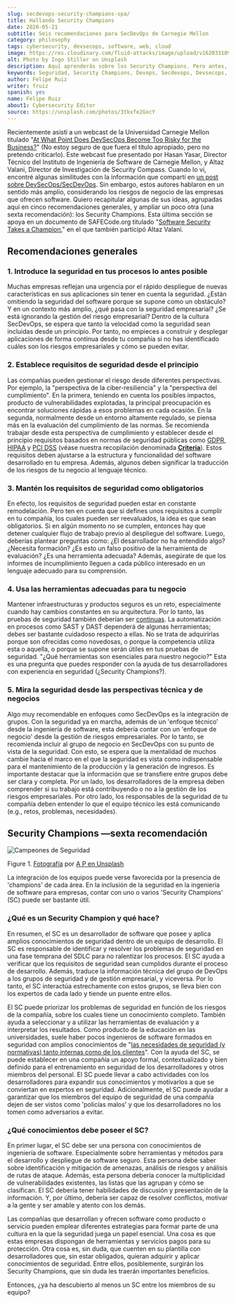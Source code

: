 ```yaml
---
slug: secdevops-security-champions-spa/
title: Hallando Security Champions
date: 2020-05-21
subtitle: Seis recomendaciones para SecDevOps de Carnegie Mellon
category: philosophy
tags: cybersecurity, devsecops, software, web, cloud
image: https://res.cloudinary.com/fluid-attacks/image/upload/v1620331091/blog/secdevops-security-champions/cover_nkri6h.webp
alt: Photo by Ingo Stiller on Unsplash
description: Aquí aprenderás sobre los Security Champions. Pero antes, te damos cinco recomendaciones si estás pensando en implementar la seguridad en tu empresa.
keywords: Seguridad, Security Champions, Devops, Secdevops, Devsecops, Software, Información, Ethical Hacking, Pentesting
author: Felipe Ruiz
writer: fruiz
spanish: yes
name: Felipe Ruiz
about1: Cybersecurity Editor
source: https://unsplash.com/photos/3tkxfe2GocY
---
```


Recientemente asistí a un webcast de la Universidad Carnegie Mellon
titulado "[At What Point Does DevSecOps Become Too Risky for the
Business?](https://www.youtube.com/watch?v=n0FRNpoqYT0&feature=youtu.be)"
(No estoy seguro de que fuera el título apropiado, pero no pretendo
criticarlo). Este webcast fue presentado por Hasan Yasar, Director
Técnico del Instituto de Ingeniería de Software de Carnegie Mellon, y
Altaz Valani, Director de Investigación de Security Compass. Cuando lo
vi, encontré algunas similitudes con la información que compartí en [un
post sobre DevSecOps/SecDevOps](../devsecops-concept/). Sin embargo,
estos autores hablaron en un sentido más amplio, considerando los
riesgos de negocio de las empresas que ofrecen software. Quiero
recapitular algunas de sus ideas, agrupadas aquí en cinco
recomendaciones generales, y ampliar un poco otra (una sexta
recomendación): los Security Champions. Esta última sección se apoya en
un documento de SAFECode.org titulado "[Software Security Takes a
Champion](http://safecode.org/wp-content/uploads/2019/02/Security-Champions-2019-.pdf),"
en el que también participó Altaz Valani.

## Recomendaciones generales

### 1. Introduce la seguridad en tus procesos lo antes posible

Muchas empresas reflejan una urgencia por el rápido despliegue de nuevas
características en sus aplicaciones sin tener en cuenta la seguridad.
¿Están omitiendo la seguridad del software porque se supone como un
obstáculo? Y en un contexto más amplio, ¿qué pasa con la seguridad
empresarial? ¿Se está ignorando la gestión del riesgo empresarial?
Dentro de la cultura SecDevOps, se espera que tanto la velocidad como la
seguridad sean incluidas desde un principio. Por tanto, no empieces a
construir y desplegar aplicaciones de forma continua desde tu compañía
si no has identificado cuáles son los riesgos empresariales y cómo se
pueden evitar.

### 2. Establece requisitos de seguridad desde el principio

Las compañías pueden gestionar el riesgo desde diferentes perspectivas.
Por ejemplo, la "perspectiva de la ciber-resiliencia" y la "perspectiva
del cumplimiento". En la primera, teniendo en cuenta los posibles
impactos, producto de vulnerabilidades explotadas, la principal
preocupación es encontrar soluciones rápidas a esos problemas en cada
ocasión. En la segunda, normalmente desde un entorno altamente regulado,
se piensa más en la evaluación del cumplimiento de las normas. Se
recomienda trabajar desde esta perspectiva de cumplimiento y establecer
desde el principio requisitos basados en normas de seguridad públicas
como [GDPR](../../compliance/gdpr/), [HIPAA](../../compliance/hipaa/) y
[PCI DSS](../../compliance/pci/) (véase nuestra recopilación denominada
[**Criteria**](https://docs.fluidattacks.com/criteria/)). Estos
requisitos deben ajustarse a la estructura y funcionalidad del software
desarrollado en tu empresa. Además, algunos deben significar la
traducción de los riesgos de tu negocio al lenguaje técnico.

### 3. Mantén los requisitos de seguridad como obligatorios

En efecto, los requisitos de seguridad pueden estar en constante
remodelación. Pero ten en cuenta que si defines unos requisitos a
cumplir en tu compañía, los cuales pueden ser reevaluados, la idea es
que sean obligatorios. Si en algún momento no se cumplen, entonces hay
que detener cualquier flujo de trabajo previo al despliegue del
software. Luego, deberías plantear preguntas como: ¿El desarrollador no
ha entendido algo? ¿Necesita formación? ¿Es esto un falso positivo de la
herramienta de evaluación? ¿Es una herramienta adecuada? Además,
asegúrate de que los informes de incumplimiento lleguen a cada público
interesado en un lenguaje adecuado para su comprensión.

### 4. Usa las herramientas adecuadas para tu negocio

Mantener infraestructuras y productos seguros es un reto, especialmente
cuando hay cambios constantes en su arquitectura. Por lo tanto, las
pruebas de seguridad también deberían ser [continuas](../../services/continuous-hacking/).
La automatización
en procesos como SAST y DAST dependerá de algunas herramientas; debes
ser bastante cuidadoso respecto a ellas. No se trata de adquirirlas
porque son ofrecidas como novedosas, o porque la competencia utiliza
esta o aquella, o porque se supone serán útiles en tus pruebas de
seguridad. "¿Qué herramientas son esenciales para nuestro negocio?" Esta
es una pregunta que puedes responder con la ayuda de tus desarrolladores
con experiencia en seguridad (¿Security Champions?).

### 5. Mira la seguridad desde las perspectivas técnica y de negocios

Algo muy recomendable en enfoques como SecDevOps es la integración de
grupos. Con la seguridad ya en marcha, además de un 'enfoque técnico'
desde la ingeniería de software, esta debería contar con un 'enfoque de
negocio' desde la gestión de riesgos empresariales. Por lo tanto, se
recomienda incluir al grupo de negocio en SecDevOps con su punto de
vista de la seguridad. Con esto, se espera que la mentalidad de muchos
cambie hacia el marco en el que la seguridad es vista como indispensable
para el mantenimiento de la producción y la generación de ingresos. Es
importante destacar que la información que se transfiere entre grupos
debe ser clara y completa. Por un lado, los desarrolladores de la
empresa deben comprender si su trabajo está contribuyendo o no a la
gestión de los riesgos empresariales. Por otro lado, los responsables de
la seguridad de tu compañía deben entender lo que el equipo técnico les
está comunicando (e.g., retos, problemas, necesidades).

## Security Champions —sexta recomendación

<div class="imgblock">

![Campeones de Seguridad](https://res.cloudinary.com/fluid-attacks/image/upload/v1620331090/blog/secdevops-security-champions/lions_lqcl1b.webp)

<div class="title">

Figure 1. [Fotografía](https://unsplash.com/photos/1pdp-PGplss) por [A P en
Unsplash](https://unsplash.com/@windogram)

</div>

</div>

La integración de los equipos puede verse favorecida por la presencia de
'champions' de cada área. En la inclusión de la seguridad en la
ingeniería de software para empresas, contar con uno o varios 'Security
Champions' (SC) puede ser bastante útil.

### ¿Qué es un Security Champion y qué hace?

En resumen, el SC es un desarrollador de software que posee y aplica
amplios conocimientos de seguridad dentro de un equipo de desarrollo. El
SC es responsable de identificar y resolver los problemas de seguridad
en una fase temprana del SDLC para no ralentizar los procesos. El SC
ayuda a verificar que los requisitos de seguridad sean cumplidos durante
el proceso de desarrollo. Además, traduce la información técnica del
grupo de DevOps a los grupos de seguridad y de gestión empresarial, y
viceversa. Por lo tanto, el SC interactúa estrechamente con estos
grupos, se lleva bien con los expertos de cada lado y tiende un puente
entre ellos.

El SC puede priorizar los problemas de seguridad en función de los
riesgos de la compañía, sobre los cuales tiene un conocimiento completo.
También ayuda a seleccionar y a utilizar las herramientas de evaluación
y a interpretar los resultados. Como producto de la educación en las
universidades, suele haber pocos ingenieros de software formados en
seguridad con amplios conocimientos de "[las necesidades de seguridad (y
normativas) tanto internas como de los
clientes](http://safecode.org/wp-content/uploads/2019/02/Security-Champions-2019-.pdf)".
Con la ayuda del SC, se puede establecer en una compañía un apoyo
formal, contextualizado y bien definido para el entrenamiento en
seguridad de los desarrolladores y otros miembros del personal. El SC
puede llevar a cabo actividades con los desarrolladores para expandir
sus conocimientos y motivarlos a que se conviertan en expertos en
seguridad. Adicionalmente, el SC puede ayudar a garantizar que los
miembros del equipo de seguridad de una compañía dejen de ser vistos
como 'policías malos' y que los desarrolladores no los tomen como
adversarios a evitar.

### ¿Qué conocimientos debe poseer el SC?

En primer lugar, el SC debe ser una persona con conocimientos de
ingeniería de software. Especialmente sobre herramientas y métodos para
el desarrollo y despliegue de software seguro. Esta persona debe saber
sobre identificación y mitigación de amenazas, análisis de riesgos y
análisis de rutas de ataque. Además, esta persona debería conocer la
multiplicidad de vulnerabilidades existentes, las listas que las agrupan
y cómo se clasifican. El SC debería tener habilidades de discusión y
presentación de la información. Y, por último, debería ser capaz de
resolver conflictos, motivar a la gente y ser amable y atento con los
demás.

Las compañías que desarrollan y ofrecen software como producto o
servicio pueden emplear diferentes estrategias para formar parte de una
cultura en la que la seguridad juega un papel esencial. Una cosa es que
estas empresas dispongan de herramientas y servicios pagos para su
protección. Otra cosa es, sin duda, que cuenten en su plantilla con
desarrolladores que, sin estar obligados, quieran adquirir y aplicar
conocimientos de seguridad. Entre ellos, posiblemente, surgirán los
Security Champions, que sin duda les traerán importantes beneficios.

Entonces, ¿ya ha descubierto al menos un SC entre los miembros de su
equipo?
